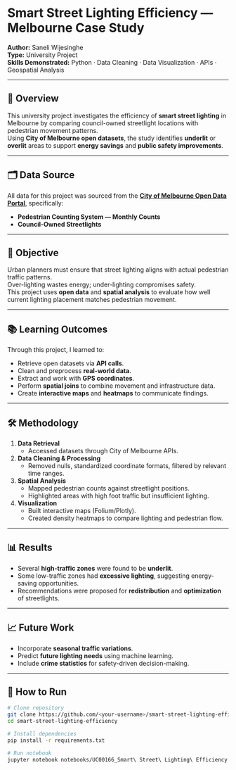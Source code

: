 # Smart Street Lighting Efficiency — Melbourne Case Study

**Author:** Saneli Wijesinghe  
**Type:** University Project  
**Skills Demonstrated:** Python · Data Cleaning · Data Visualization · APIs · Geospatial Analysis

---

## 📌 Overview
This university project investigates the efficiency of **smart street lighting** in Melbourne by comparing council-owned streetlight locations with pedestrian movement patterns.  
Using **City of Melbourne open datasets**, the study identifies **underlit** or **overlit** areas to support **energy savings** and **public safety improvements**.

---

## 🗂 Data Source
All data for this project was sourced from the **[City of Melbourne Open Data Portal](https://data.melbourne.vic.gov.au/)**, specifically:
- **Pedestrian Counting System — Monthly Counts**
- **Council-Owned Streetlights**

---

## 🎯 Objective
Urban planners must ensure that street lighting aligns with actual pedestrian traffic patterns.  
Over-lighting wastes energy; under-lighting compromises safety.  
This project uses **open data** and **spatial analysis** to evaluate how well current lighting placement matches pedestrian movement.

---

## 📚 Learning Outcomes
Through this project, I learned to:
- Retrieve open datasets via **API calls**.
- Clean and preprocess **real-world data**.
- Extract and work with **GPS coordinates**.
- Perform **spatial joins** to combine movement and infrastructure data.
- Create **interactive maps** and **heatmaps** to communicate findings.

---

## 🛠 Methodology
1. **Data Retrieval**
   - Accessed datasets through City of Melbourne APIs.
2. **Data Cleaning & Processing**
   - Removed nulls, standardized coordinate formats, filtered by relevant time ranges.
3. **Spatial Analysis**
   - Mapped pedestrian counts against streetlight positions.
   - Highlighted areas with high foot traffic but insufficient lighting.
4. **Visualization**
   - Built interactive maps (Folium/Plotly).
   - Created density heatmaps to compare lighting and pedestrian flow.

---

## 📊 Results
- Several **high-traffic zones** were found to be **underlit**.
- Some low-traffic zones had **excessive lighting**, suggesting energy-saving opportunities.
- Recommendations were proposed for **redistribution** and **optimization** of streetlights.

---

## 📈 Future Work
- Incorporate **seasonal traffic variations**.
- Predict **future lighting needs** using machine learning.
- Include **crime statistics** for safety-driven decision-making.

---


## 🚀 How to Run
```bash
# Clone repository
git clone https://github.com/<your-username>/smart-street-lighting-efficiency.git
cd smart-street-lighting-efficiency

# Install dependencies
pip install -r requirements.txt

# Run notebook
jupyter notebook notebooks/UC00166_Smart\ Street\ Lighting\ Efficiency.ipynb

